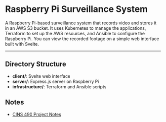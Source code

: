 # Raspberry Pi Surveillance System

A Raspberry Pi-based surveillance system that records video and stores it in an AWS S3 bucket. It uses Kubernetes to manage the applications, Terraform to set up the AWS resources, and Ansible to configure the Raspberry Pi. You can view the recorded footage on a simple web interface built with Svelte.

---

## Directory Structure

- **client/**: Svelte web interface
- **server/**: Express.js server on Raspberry Pi
- **infrastructure/**: Terraform and Ansible scripts

## Notes

- [CINS 490 Project Notes](https://docs.google.com/document/d/1ZRSwceDFP-vXhaeGEtF-lPOSiqJrt9ybZcrr_aWPE1s/edit?usp=sharing)